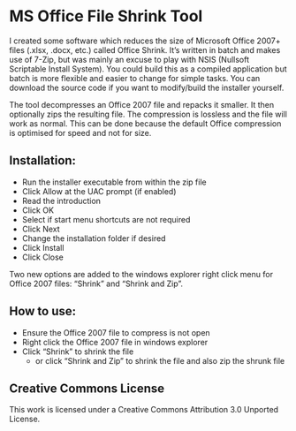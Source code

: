 # MS Office File Shrink Tool

I created some software which reduces the size of Microsoft Office 2007+ files (.xlsx, .docx, etc.) called Office Shrink. It’s written in batch and makes use of 7-Zip, but was mainly an excuse to play with NSIS (Nullsoft Scriptable Install System). You could build this as a compiled application but batch is more flexible and easier to change for simple tasks. You can download the source code if you want to modify/build the installer yourself.

The tool decompresses an Office 2007 file and repacks it smaller. It then optionally zips the resulting file. The compression is lossless and the file will work as normal. This can be done because the default Office compression is optimised for speed and not for size.

## Installation:

* Run the installer executable from within the zip file
* Click Allow at the UAC prompt (if enabled)
* Read the introduction
* Click OK
* Select if start menu shortcuts are not required
* Click Next
* Change the installation folder if desired
* Click Install
* Click Close

Two new options are added to the windows explorer right click menu for Office 2007 files: “Shrink” and “Shrink and Zip”.

## How to use:

* Ensure the Office 2007 file to compress is not open
* Right click the Office 2007 file in windows explorer
* Click “Shrink” to shrink the file
    * or click “Shrink and Zip” to shrink the file and also zip the shrunk file

## Creative Commons License

This work is licensed under a Creative Commons Attribution 3.0 Unported License.